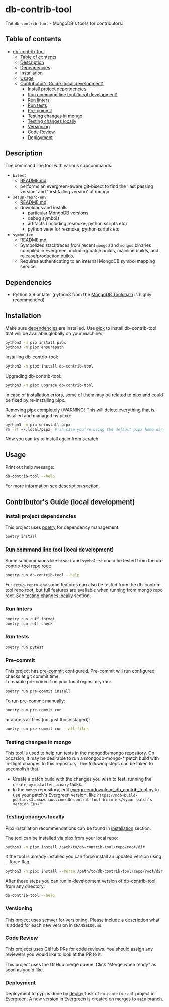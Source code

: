 # db-contrib-tool

The `db-contrib-tool` - MongoDB's tools for contributors.

## Table of contents

- [db-contrib-tool](#db-contrib-tool)
  - [Table of contents](#table-of-contents)
  - [Description](#description)
  - [Dependencies](#dependencies)
  - [Installation](#installation)
  - [Usage](#usage)
  - [Contributor's Guide (local development)](#contributors-guide-local-development)
    - [Install project dependencies](#install-project-dependencies)
    - [Run command line tool (local development)](#run-command-line-tool-local-development)
    - [Run linters](#run-linters)
    - [Run tests](#run-tests)
    - [Pre-commit](#pre-commit)
    - [Testing changes in mongo](#testing-changes-in-mongo)
    - [Testing changes locally](#testing-changes-locally)
    - [Versioning](#versioning)
    - [Code Review](#code-review)
    - [Deployment](#deployment)

## Description

The command line tool with various subcommands:
- `bisect`
  - [README.md](src/db_contrib_tool/evg_aware_bisect/README.md)
  - performs an evergreen-aware git-bisect to find the 'last passing version' and 'first failing version' of mongo
- `setup-repro-env`
  - [README.md](src/db_contrib_tool/setup_repro_env/README.md)
  - downloads and installs:
    - particular MongoDB versions
    - debug symbols
    - artifacts (including resmoke, python scripts etc)
    - python venv for resmoke, python scripts etc
- `symbolize`
  - [README.md](src/db_contrib_tool/symbolizer/README.md)
  - Symbolizes stacktraces from recent `mongod` and `mongos` binaries compiled in Evergreen, including patch builds, mainline builds, and release/production builds.
  - Requires authenticating to an internal MongoDB symbol mapping service.

## Dependencies

- Python 3.9 or later (python3 from the [MongoDB Toolchain](https://github.com/10gen/toolchain-builder/blob/master/INSTALL.md) is highly recommended)

## Installation

Make sure [dependencies](#dependencies) are installed.
Use [pipx](https://pypa.github.io/pipx/) to install db-contrib-tool that will be available globally on your machine:

```bash
python3 -m pip install pipx
python3 -m pipx ensurepath
```

Installing db-contrib-tool:

```bash
python3 -m pipx install db-contrib-tool
```

Upgrading db-contrib-tool:

```bash
python3 -m pipx upgrade db-contrib-tool
```

In case of installation errors, some of them may be related to pipx and could be fixed by re-installing pipx.

Removing pipx completely (WARNING! This will delete everything that is installed and managed by pipx):

```bash
python3 -m pip uninstall pipx
rm -rf ~/.local/pipx  # in case you're using the default pipx home directory
```

Now you can try to install again from scratch.

## Usage

Print out help message:

```bash
db-contrib-tool --help
```

For more information see [description](#description) section.

## Contributor's Guide (local development)

### Install project dependencies

This project uses [poetry](https://python-poetry.org/) for dependency management.

```bash
poetry install
```

### Run command line tool (local development)

Some subcommands like `bisect` and `symbolize` could be tested from the db-contrib-tool repo root:

```bash
poetry run db-contrib-tool --help
```

For `setup-repro-env` some features can also be tested from the db-contrib-tool repo root,
but full features are available when running from mongo repo root.
See [testing changes locally](#testing-changes-locally) section.

### Run linters

```bash
poetry run ruff format
poetry run ruff check
```

### Run tests

```bash
poetry run pytest
```

### Pre-commit

This project has [pre-commit](https://pre-commit.com/) configured. Pre-commit will run
configured checks at git commit time.<br>
To enable pre-commit on your local repository run:
```bash
poetry run pre-commit install
```

To run pre-commit manually:
```bash
poetry run pre-commit run
```
or across all files (not just those staged):
```bash
poetry run pre-commit run --all-files
```

### Testing changes in mongo

This tool is used to help run tests in the mongodb/mongo repository. On occasion, it may be
desirable to run a mongodb-mongo-* patch build with in-flight changes to this repository. The
following steps can be taken to accomplish that.

- Create a patch build with the changes you wish to test, running the `create_pyinstaller_binary` tasks.
- In the `mongo` repository, edit [evergreen/download_db_contrib_tool.py](https://github.com/10gen/mongo/blob/2a3cf647ce2b4e64d8b5001f50e00620114425c8/evergreen/download_db_contrib_tool.py#L17) to use your patch's Evergreen
version, like `https://mdb-build-public.s3.amazonaws.com/db-contrib-tool-binaries/<your patch's version ID>/"`

### Testing changes locally

Pipx installation recommendations can be found in [installation](#installation) section.

The tool can be installed via pipx from your local repo:

```bash
python3 -m pipx install /path/to/db-contrib-tool/repo/root/dir
```

If the tool is already installed you can force install an updated version using --force flag:

```bash
python3 -m pipx install --force /path/to/db-contrib-tool/repo/root/dir
```

After these steps you can run in-development version of db-contrib-tool from any directory:

```bash
db-contrib-tool --help
```

### Versioning

This project uses [semver](https://semver.org/) for versioning.
Please include a description what is added for each new version in `CHANGELOG.md`.

### Code Review

This projects uses GitHub PRs for code reviews. You should assign any reviewers you would like to look at the PR to it.

This project uses the GitHub merge queue. Click "Merge when ready" as soon as you'd like.

### Deployment

Deployment to pypi is done by [deploy](https://spruce.mongodb.com/commits/db-contrib-tool?taskNames=deploy)
task of `db-contrib-tool` project in Evergreen.
A new version in Evergreen is created on merges to `main` branch.

